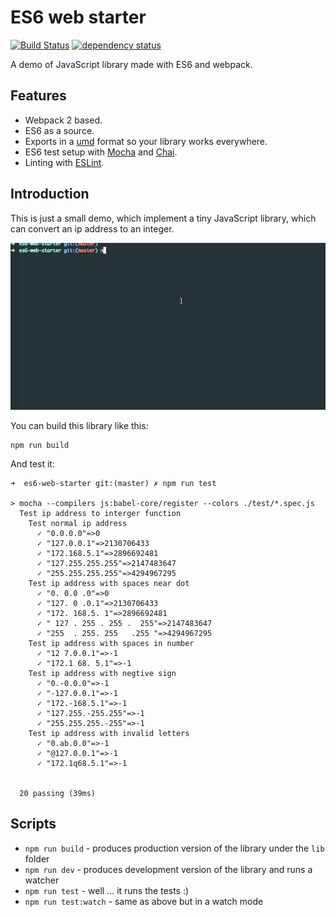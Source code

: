 # ES6 web starter

[![Build Status](https://travis-ci.org/jiji262/es6-web-starter.svg)](https://travis-ci.org/jiji262/es6-web-starter)
[![dependency status](https://david-dm.org/jiji262/es6-web-starter.svg)](https://david-dm.org/jiji262/es6-web-starter)

A demo of JavaScript library made with ES6 and webpack.

## Features

* Webpack 2 based.
* ES6 as a source.
* Exports in a [umd](https://github.com/umdjs/umd) format so your library works everywhere.
* ES6 test setup with [Mocha](http://mochajs.org/) and [Chai](http://chaijs.com/).
* Linting with [ESLint](http://eslint.org/).

## Introduction

This is just a small demo, which implement a tiny JavaScript library, which can convert an ip address to an integer.

![](es6start.gif)

You can build this library like this:
```shell
npm run build
```
And test it:
```shell
➜  es6-web-starter git:(master) ✗ npm run test

> mocha --compilers js:babel-core/register --colors ./test/*.spec.js
  Test ip address to interger function
    Test normal ip address
      ✓ "0.0.0.0"=>0
      ✓ "127.0.0.1"=>2130706433
      ✓ "172.168.5.1"=>2896692481
      ✓ "127.255.255.255"=>2147483647
      ✓ "255.255.255.255"=>4294967295
    Test ip address with spaces near dot
      ✓ "0. 0.0 .0"=>0
      ✓ "127. 0 .0.1"=>2130706433
      ✓ "172. 168.5. 1"=>2896692481
      ✓ " 127 . 255 . 255 .  255"=>2147483647
      ✓ "255  . 255. 255   .255 "=>4294967295
    Test ip address with spaces in number
      ✓ "12 7.0.0.1"=>-1
      ✓ "172.1 68. 5.1"=>-1
    Test ip address with negtive sign
      ✓ "0.-0.0.0"=>-1
      ✓ "-127.0.0.1"=>-1
      ✓ "172.-168.5.1"=>-1
      ✓ "127.255.-255.255"=>-1
      ✓ "255.255.255.-255"=>-1
    Test ip address with invalid letters
      ✓ "0.ab.0.0"=>-1
      ✓ "@127.0.0.1"=>-1
      ✓ "172.1q68.5.1"=>-1


  20 passing (39ms)
```

## Scripts

* `npm run build` - produces production version of the library under the `lib` folder
* `npm run dev` - produces development version of the library and runs a watcher
* `npm run test` - well ... it runs the tests :)
* `npm run test:watch` - same as above but in a watch mode
